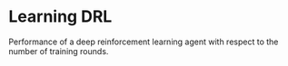 # Learning DRL
Performance of a deep reinforcement learning agent with respect to the number of training rounds.